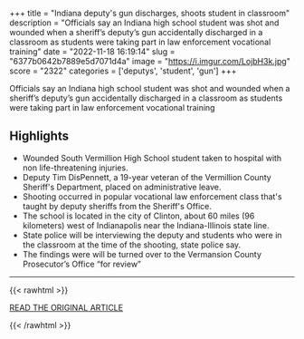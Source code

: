 +++
title = "Indiana deputy's gun discharges, shoots student in classroom"
description = "Officials say an Indiana high school student was shot and wounded when a sheriff’s deputy’s gun accidentally discharged in a classroom as students were taking part in law enforcement vocational training"
date = "2022-11-18 16:19:14"
slug = "6377b0642b7889e5d7071d4a"
image = "https://i.imgur.com/LojbH3k.jpg"
score = "2322"
categories = ['deputys', 'student', 'gun']
+++

Officials say an Indiana high school student was shot and wounded when a sheriff’s deputy’s gun accidentally discharged in a classroom as students were taking part in law enforcement vocational training

## Highlights

- Wounded South Vermillion High School student taken to hospital with non life-threatening injuries.
- Deputy Tim DisPennett, a 19-year veteran of the Vermillion County Sheriff's Department, placed on administrative leave.
- Shooting occurred in popular vocational law enforcement class that's taught by deputy sheriffs from the Sheriff's Office.
- The school is located in the city of Clinton, about 60 miles (96 kilometers) west of Indianapolis near the Indiana-Illinois state line.
- State police will be interviewing the deputy and students who were in the classroom at the time of the shooting, state police say.
- The findings were will be turned over to the Vermansion County Prosecutor’s Office “for review”

---

{{< rawhtml >}}
  <p class="article-category">
    <a target="_blank" href="https://abcnews.go.com/US/wireStory/indiana-deputys-gun-discharges-shoots-student-classroom-93498301">READ THE ORIGINAL ARTICLE</a>
  </p>
{{< /rawhtml >}}
